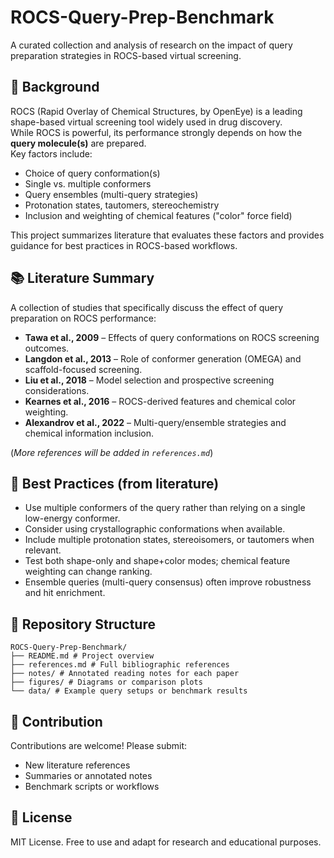 # ROCS-Query-Prep-Benchmark

A curated collection and analysis of research on the impact of query preparation strategies in ROCS-based virtual screening.

## 📖 Background
ROCS (Rapid Overlay of Chemical Structures, by OpenEye) is a leading shape-based virtual screening tool widely used in drug discovery.  
While ROCS is powerful, its performance strongly depends on how the **query molecule(s)** are prepared.  
Key factors include:
- Choice of query conformation(s)
- Single vs. multiple conformers
- Query ensembles (multi-query strategies)
- Protonation states, tautomers, stereochemistry
- Inclusion and weighting of chemical features ("color" force field)

This project summarizes literature that evaluates these factors and provides guidance for best practices in ROCS-based workflows.

## 📚 Literature Summary
A collection of studies that specifically discuss the effect of query preparation on ROCS performance:

- **Tawa et al., 2009** – Effects of query conformations on ROCS screening outcomes.  
- **Langdon et al., 2013** – Role of conformer generation (OMEGA) and scaffold-focused screening.  
- **Liu et al., 2018** – Model selection and prospective screening considerations.  
- **Kearnes et al., 2016** – ROCS-derived features and chemical color weighting.  
- **Alexandrov et al., 2022** – Multi-query/ensemble strategies and chemical information inclusion.

(*More references will be added in `references.md`*)

## 🧪 Best Practices (from literature)
- Use multiple conformers of the query rather than relying on a single low-energy conformer.  
- Consider using crystallographic conformations when available.  
- Include multiple protonation states, stereoisomers, or tautomers when relevant.  
- Test both shape-only and shape+color modes; chemical feature weighting can change ranking.  
- Ensemble queries (multi-query consensus) often improve robustness and hit enrichment.  

## 📂 Repository Structure
```
ROCS-Query-Prep-Benchmark/
├── README.md # Project overview
├── references.md # Full bibliographic references
├── notes/ # Annotated reading notes for each paper
├── figures/ # Diagrams or comparison plots
└── data/ # Example query setups or benchmark results
```

## 🤝 Contribution
Contributions are welcome! Please submit:
- New literature references
- Summaries or annotated notes
- Benchmark scripts or workflows

## 📜 License
MIT License. Free to use and adapt for research and educational purposes.
